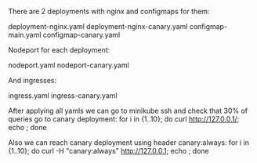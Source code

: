 There are 2 deployments with nginx and configmaps for them:

  deployment-nginx.yaml
  deployment-nginx-canary.yaml
  configmap-main.yaml
  configmap-canary.yaml

Nodeport for each deployment:

  nodeport.yaml
  nodeport-canary.yaml
  
And ingresses:

  ingress.yaml
  ingress-canary.yaml
  
After applying all yamls we can go to minikube ssh and check that 30% of queries go to canary deployment:
  for i in {1..10}; do curl http://127.0.0.1/; echo ; done

Also we can reach canary deployment using header canary:always:
  for i in {1..10}; do curl -H "canary:always" http://127.0.0.1; echo ; done
